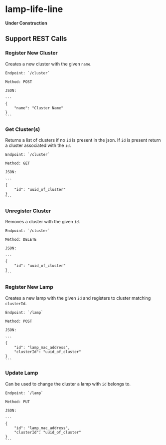 # lamp-life-line

**Under Construction**

## Support REST Calls

### Register New Cluster
Creates a new cluster with the given `name`.

    Endpoint: `/cluster`

    Method: POST

    JSON: 

    ```
    {
        "name": "Cluster Name"
    }
    ```

### Get Cluster(s)
Returns a list of clusters if no `id` is present in the json. If `id` is present return a cluster associated with the `id`.

    Endpoint: `/cluster`

    Method: GET

    JSON:

    ```
    {
        "id": "uuid_of_cluster"
    }
    ```

### Unregister Cluster
Removes a cluster with the given `id`.

    Endpoint: `/cluster`

    Method: DELETE

    JSON:

    ```
    {
        "id": "uuid_of_cluster"
    }
    ```

### Register New Lamp
Creates a new lamp with the given `id` and registers to cluster matching `clusterId`.

    Endpoint: `/lamp`

    Method: POST

    JSON:

    ```
    {
        "id": "lamp_mac_address",
        "clusterId": "uuid_of_cluster"
    }
    ```

### Update Lamp
Can be used to change the cluster a lamp with `id` belongs to.

    Endpoint: `/lamp`

    Method: PUT

    JSON:

    ```
    {
        "id": "lamp_mac_address",
        "clusterId": "uuid_of_cluster"
    }
    ```